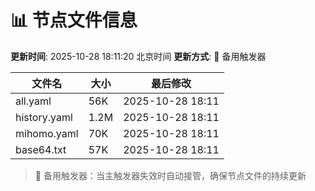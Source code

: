 # 📊 节点文件信息

**更新时间**: 2025-10-28 18:11:20 北京时间
**更新方式**: 🔄 备用触发器

| 文件名 | 大小 | 最后修改 |
|--------|------|----------|
| all.yaml | 56K | 2025-10-28 18:11 |
| history.yaml | 1.2M | 2025-10-28 18:11 |
| mihomo.yaml | 70K | 2025-10-28 18:11 |
| base64.txt | 57K | 2025-10-28 18:11 |

> 🔄 备用触发器：当主触发器失效时自动接管，确保节点文件的持续更新
